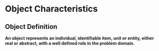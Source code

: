 # Object Characteristics

## Object Definition
**An object represents an individual, identifiable item, unit or entity, either real or abstract, with a well defined role in the problem domain.**
